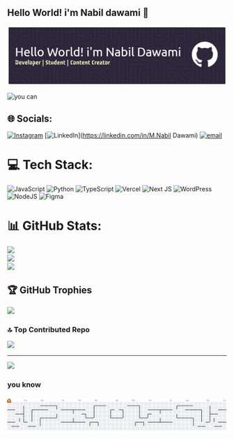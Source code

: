 ## Hello World! i'm Nabil dawami 👋

![Nabil dawami](github-header-banner.png)


![ you can](https://media2.giphy.com/media/v1.Y2lkPTc5MGI3NjExZGkzcnlmcWhja3Qzd3VscjFnaHNreTl1MHYzM3d1YTY0NGVndmhhMCZlcD12MV9pbnRlcm5hbF9naWZfYnlfaWQmY3Q9Zw/3oxHQhB96wfblORgI0/giphy.gif)


## 🌐 Socials:
[![Instagram](https://img.shields.io/badge/Instagram-%23E4405F.svg?logo=Instagram&logoColor=white)](https://instagram.com/naabildawami) [![LinkedIn](https://img.shields.io/badge/LinkedIn-%230077B5.svg?logo=linkedin&logoColor=white)](https://linkedin.com/in/M.Nabil Dawami) [![email](https://img.shields.io/badge/Email-D14836?logo=gmail&logoColor=white)](mailto:muhammadnabildawami@gmail.com) 

# 💻 Tech Stack:
![JavaScript](https://img.shields.io/badge/javascript-%23323330.svg?style=for-the-badge&logo=javascript&logoColor=%23F7DF1E) ![Python](https://img.shields.io/badge/python-3670A0?style=for-the-badge&logo=python&logoColor=ffdd54) ![TypeScript](https://img.shields.io/badge/typescript-%23007ACC.svg?style=for-the-badge&logo=typescript&logoColor=white) ![Vercel](https://img.shields.io/badge/vercel-%23000000.svg?style=for-the-badge&logo=vercel&logoColor=white) ![Next JS](https://img.shields.io/badge/Next-black?style=for-the-badge&logo=next.js&logoColor=white) ![WordPress](https://img.shields.io/badge/WordPress-%23117AC9.svg?style=for-the-badge&logo=WordPress&logoColor=white) ![NodeJS](https://img.shields.io/badge/node.js-6DA55F?style=for-the-badge&logo=node.js&logoColor=white) ![Figma](https://img.shields.io/badge/figma-%23F24E1E.svg?style=for-the-badge&logo=figma&logoColor=white)
# 📊 GitHub Stats:
![](https://github-readme-stats.vercel.app/api?username=MNabildawami&theme=dark&hide_border=false&include_all_commits=true&count_private=false)<br/>
![](https://nirzak-streak-stats.vercel.app/?user=MNabildawami&theme=dark&hide_border=false)<br/>
![](https://github-readme-stats.vercel.app/api/top-langs/?username=MNabildawami&theme=dark&hide_border=false&include_all_commits=true&count_private=false&layout=compact)

## 🏆 GitHub Trophies
![](https://github-profile-trophy.vercel.app/?username=MNabildawami&theme=radical&no-frame=false&no-bg=true&margin-w=4)

### 🔝 Top Contributed Repo
![](https://github-contributor-stats.vercel.app/api?username=MNabildawami&limit=5&theme=dark&combine_all_yearly_contributions=true)

---
[![](https://visitcount.itsvg.in/api?id=MNabildawami&icon=0&color=0)](https://visitcount.itsvg.in)

<h3 align="left">you know</h3>

###

<picture>
  <source media="(prefers-color-scheme: dark)" srcset="https://raw.githubusercontent.com/MNabildawami/MNabildawami/output/pacman-contribution-graph-dark.svg">
  <source media="(prefers-color-scheme: light)" srcset="https://raw.githubusercontent.com/MNabildawami/MNabildawami/output/pacman-contribution-graph.svg">
  <img alt="pacman contribution graph" src="https://raw.githubusercontent.com/MNabildawami/MNabildawami/output/pacman-contribution-graph.svg">
</picture>

###